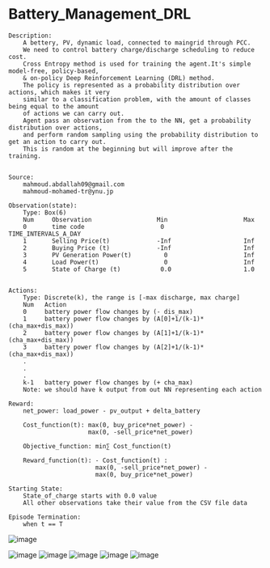# Battery_Management_DRL


    Description:
        A bettery, PV, dynamic load, connected to maingrid through PCC.
        We need to control battery charge/discharge scheduling to reduce cost.
        Cross Entropy method is used for training the agent.It's simple model-free, policy-based, 
        & on-policy Deep Reinforcement Learning (DRL) method.
        The policy is represented as a probability distribution over actions, which makes it very
        similar to a classification problem, with the amount of classes being equal to the amount
        of actions we can carry out.
        Agent pass an observation from the to the NN, get a probability distribution over actions, 
        and perform random sampling using the probability distribution to get an action to carry out. 
        This is random at the beginning but will improve after the training.

        
    Source:
        mahmoud.abdallah09@gmail.com
        mahmoud-mohamed-tr@ynu.jp
        
    Observation(state):
        Type: Box(6)
        Num     Observation                  Min                     Max
        0       time code                     0              TIME_INTERVALS_A_DAY
        1       Selling Price(t)             -Inf                    Inf
        2       Buying Price (t)             -Inf                    Inf
        3       PV Generation Power(t)         0                     Inf
        4       Load Power(t)                  0                     Inf
        5       State of Charge (t)           0.0                    1.0 


    Actions:
        Type: Discrete(k), the range is [-max discharge, max charge]
        Num   Action
        0     battery power flow changes by (- dis_max) 
        1     battery power flow changes by (A[0]+1/(k-1)*(cha_max+dis_max))
        2     battery power flow changes by (A[1]+1/(k-1)*(cha_max+dis_max))
        3     battery power flow changes by (A[2]+1/(k-1)*(cha_max+dis_max))
        .
        .
        .
        k-1   battery power flow changes by (+ cha_max)  
        Note: we should have k output from out NN representing each action
        
    Reward:
        net_power: load_power - pv_output + delta_battery

        Cost_function(t): max(0, buy_price*net_power) - 
                          max(0, -sell_price*net_power)

        Objective_function: min⁡∑ Cost_function(t)
        
        Reward_function(t): - Cost_function(t) :
                            max(0, -sell_price*net_power) - 
                            max(0, buy_price*net_power)

    Starting State:
        State_of_charge starts with 0.0 value
        All other observations take their value from the CSV file data
        
    Episode Termination:
        when t == T

![image](https://user-images.githubusercontent.com/41514480/115103383-67c2f580-9f8c-11eb-9766-87282adad4d7.png)

![image](https://user-images.githubusercontent.com/41514480/115103389-75787b00-9f8c-11eb-906f-008ae8cd79d0.png)
![image](https://user-images.githubusercontent.com/41514480/115103392-7d381f80-9f8c-11eb-8394-8bed124906fa.png)
![image](https://user-images.githubusercontent.com/41514480/115103394-81643d00-9f8c-11eb-9d1a-e016ab610742.png)
![image](https://user-images.githubusercontent.com/41514480/115103404-8aeda500-9f8c-11eb-9846-a169f50ea6c0.png)
![image](https://user-images.githubusercontent.com/41514480/115103410-980a9400-9f8c-11eb-9b0c-6692b7c9efae.png)

 
